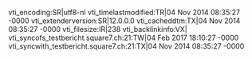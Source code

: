 vti_encoding:SR|utf8-nl
vti_timelastmodified:TR|04 Nov 2014 08:35:27 -0000
vti_extenderversion:SR|12.0.0.0
vti_cacheddtm:TX|04 Nov 2014 08:35:27 -0000
vti_filesize:IR|238
vti_backlinkinfo:VX|
vti_syncofs_testbericht.square7.ch\:21:TW|04 Feb 2017 18:10:27 -0000
vti_syncwith_testbericht.square7.ch\:21:TX|04 Nov 2014 08:35:27 -0000

